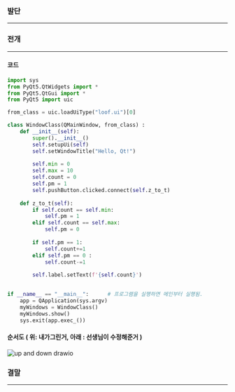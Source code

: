 ### 발단
---


### 전개
---

#### 코드

```python
import sys
from PyQt5.QtWidgets import *
from PyQt5.QtGui import *
from PyQt5 import uic

from_class = uic.loadUiType("loof.ui")[0]

class WindowClass(QMainWindow, from_class) :
    def __init__(self):
        super().__init__()
        self.setupUi(self)
        self.setWindowTitle("Hello, Qt!")
        
        self.min = 0
        self.max = 10
        self.count = 0
        self.pm = 1
        self.pushButton.clicked.connect(self.z_to_t)
    
    def z_to_t(self):
        if self.count == self.min:
            self.pm = 1
        elif self.count == self.max:
            self.pm = 0
        
        if self.pm == 1:
            self.count+=1 
        elif self.pm == 0 :
            self.count-=1
            
        self.label.setText(f'{self.count}')
        

if __name__ == "__main__":      # 프로그램을 실행하면 메인부터 실행됨.
    app = QApplication(sys.argv)
    myWindows = WindowClass()
    myWindows.show()
    sys.exit(app.exec_())
```




#### 순서도 ( 위: 내가그린거, 아래 : 선생님이 수정해준거 )


![up and down drawio](https://github.com/Gorani-ros2/HelloGit/assets/55674360/dfc68e4d-b6c2-4da5-b469-e8e7b78ca7e4)



### 결말
---

